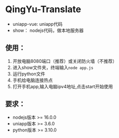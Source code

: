 # QingYu-Translate

- uniapp-vue: uniapp代码
- show： nodejs代码，做本地服务器
## 使用：
1. 开放电脑8080端口（推荐）或关闭防火墙（不推荐）
2. 进入show文件夹，终端输入`node app.js`
3. 运行python文件
4. 手机给电脑连接热点
4. 打开手机app,输入电脑ipv4地址,点击start开始使用

## 要求：
- nodejs版本 >= 16.0.0
- uniapp版本 >= 3.6.0
- python版本 >= 3.10.0
